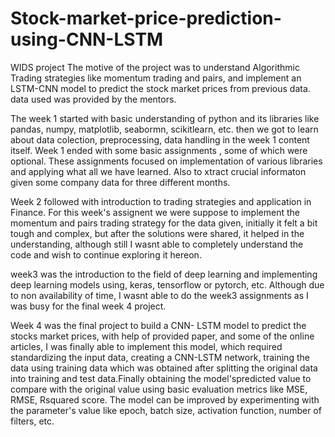 # Stock-market-price-prediction-using-CNN-LSTM
WIDS project
The motive of the project was to understand Algorithmic Trading strategies like momentum trading and pairs, and implement an LSTM-CNN model to predict the stock market prices from previous data. data used was provided by the mentors.

The week 1 started with basic understanding of python and its libraries like pandas, numpy, matplotlib, seabormn, scikitlearn, etc.
then we got to learn about data colection, preprocessing, data handling in the week 1 content itself.
Week 1 ended with some basic assignments , some of which were optional. These assignments focused on implementation of various libraries and applying what all we have learned. Also to xtract crucial informaton given some company data for three different months.

Week 2 followed with introduction to trading strategies and application in Finance. For this week's assignent we were suppose to implement the momentum and pairs trading strategy for the data given, initially it felt a bit tough and complex, but after the solutions were shared, it helped in the understanding, although still I wasnt able to completely understand the code and wish to continue exploring it hereon.

week3 was the introduction to the field of deep learning and implementing deep learning models using, keras, tensorflow or pytorch, etc. Although due to non availability of time, I wasnt able to do the week3 assignments as I was busy for the final week 4 project.

Week 4 was the final project to build a CNN- LSTM model to predict the stocks market prices, with help of provided paper, and some of the online articles, I was finally able to implement this model, which required standardizing the input data, creating a CNN-LSTM network, training the data using training data which was obtained after splitting the original data into training and test data.Finally obtaining the model'spredicted value to compare with the original value using basic evaluation metrics like MSE, RMSE, Rsquared score.
The model can be improved by experimenting with the parameter's value like epoch, batch size, activation function, number of filters, etc.

